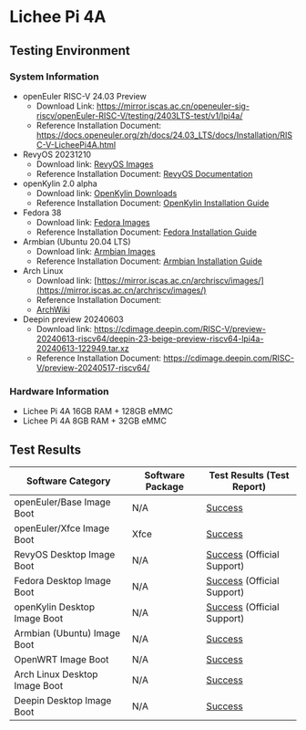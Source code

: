 # Lichee Pi 4A

## Testing Environment

### System Information

- openEuler RISC-V 24.03 Preview
    - Download Link: https://mirror.iscas.ac.cn/openeuler-sig-riscv/openEuler-RISC-V/testing/2403LTS-test/v1/lpi4a/
    - Reference Installation Document: https://docs.openeuler.org/zh/docs/24.03_LTS/docs/Installation/RISC-V-LicheePi4A.html
- RevyOS 20231210
    - Download link: [RevyOS Images](https://mirror.iscas.ac.cn/revyos/extra/images/lpi4a/)
    - Reference Installation Document: [RevyOS Documentation](https://docs.revyos.dev/)
- openKylin 2.0 alpha
    - Download link: [OpenKylin Downloads](https://www.openkylin.top/downloads/index-cn.html)
    - Reference Installation Document: [OpenKylin Installation Guide](https://docs.openkylin.top/zh/%E7%A4%BE%E5%8C%BA%E5%BC%80%E5%8F%91%E6%8C%87%E5%8D%97/riscv%E4%B8%8A%E5%AE%89%E8%A3%85openKylin)
- Fedora 38
    - Download link: [Fedora Images](https://openkoji.iscas.ac.cn/pub/dl/riscv/T-Head/th1520_light/images/)
    - Reference Installation Document: [Fedora Installation Guide](https://fedoraproject.org/wiki/Architectures/RISC-V/T-Head)
- Armbian (Ubuntu 20.04 LTS)
    - Download link: [Armbian Images](https://github.com/chainsx/armbian-riscv-build/tree/main)
    - Reference Installation Document: [Armbian Installation Guide](https://github.com/chainsx/armbian-riscv-build/blob/main/doc/licheepi-4a-install-guide.md)
- Arch Linux
    - Download link: [https://mirror.iscas.ac.cn/archriscv/images/](https://mirror.iscas.ac.cn/archriscv/images/)
    - Reference Installation Document: 
    - [ArchWiki](https://wiki.archlinux.org/title/General_recommendations)
- Deepin preview 20240603
    - Download link: https://cdimage.deepin.com/RISC-V/preview-20240613-riscv64/deepin-23-beige-preview-riscv64-lpi4a-20240613-122949.tar.xz
    - Reference Installation Document: https://cdimage.deepin.com/RISC-V/preview-20240517-riscv64/

### Hardware Information

- Lichee Pi 4A 16GB RAM + 128GB eMMC
- Lichee Pi 4A 8GB RAM + 32GB eMMC

## Test Results

| Software Category             | Software Package | Test Results (Test Report)              |
| ----------------------------- | ---------------- | --------------------------------------- |
| openEuler/Base Image Boot     | N/A              | [Success][oERV]                         |
| openEuler/Xfce Image Boot     | Xfce             | [Success][oERV]                         |
| RevyOS Desktop Image Boot     | N/A              | [Success][RevyOS] (Official Support)    |
| Fedora Desktop Image Boot     | N/A              | [Success][Fedora] (Official Support)    |
| openKylin Desktop Image Boot  | N/A              | [Success][openKylin] (Official Support) |
| Armbian (Ubuntu) Image Boot   | N/A              | [Success][Armbian]                      |
| OpenWRT Image Boot            | N/A              | [Success][OpenWRT]                      |
| Arch Linux Desktop Image Boot | N/A              | [Success][ArchLinux]                    |
| Deepin Desktop Image Boot     | N/A              | [Success][Deepin]                       |

[oERV]: ./openEuler/README.md
[RevyOS]: ./RevyOS/README.md
[Fedora]: ./Fedora/README.md
[Armbian]: ./Armbian/README.md
[openKylin]: ./openKylin/README.md
[OpenWRT]: ./OpenWRT/README.md
[ArchLinux]: ./ArchLinux/README.md
[Deepin]: ./Deepin/README.md